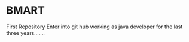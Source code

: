 # BMART
First Repository
Enter into git hub working as java developer for the last three years.......
